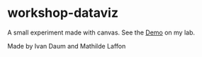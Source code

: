 # workshop-dataviz
A small experiment made with canvas. See the [Demo](http://dataviz.ivandaum.fr) on my lab.

Made by Ivan Daum and Mathilde Laffon
